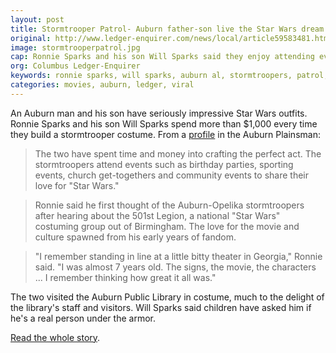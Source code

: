 ```yaml
---
layout: post
title: Stormtrooper Patrol- Auburn father-son live the Star Wars dream
original: http://www.ledger-enquirer.com/news/local/article59583481.html
image: stormtrooperpatrol.jpg
cap: Ronnie Sparks and his son Will Sparks said they enjoy attending events dressed as stormtroopers. (Ronnie Sparks' Facebook)
org: Columbus Ledger-Enquirer
keywords: ronnie sparks, will sparks, auburn al, stormtroopers, patrol, events
categories: movies, auburn, ledger, viral
---
```


An Auburn man and his son have seriously impressive Star Wars outfits. Ronnie Sparks and his son Will Sparks spend more than $1,000 every time they build a stormtrooper costume. From a [profile](http://www.theplainsman.com/article/2016/02/stormtrooping-is-a-family-affair-for-local-father-and-son-duo) in the Auburn Plainsman:

<!--break-->

> The two have spent time and money into crafting the perfect act. The stormtroopers attend events such as birthday parties, sporting events, church get-togethers and community events to share their love for "Star Wars."

> Ronnie said he first thought of the Auburn-Opelika stormtroopers after hearing about the 501st Legion, a national "Star Wars" costuming group out of Birmingham. The love for the movie and culture spawned from his early years of fandom.

> "I remember standing in line at a little bitty theater in Georgia," Ronnie said. "I was almost 7 years old. The signs, the movie, the characters ... I remember thinking how great it all was."

The two visited the Auburn Public Library in costume, much to the delight of the library's staff and visitors. Will Sparks said children have asked him if he's a real person under the armor.

[Read the whole story](http://www.theplainsman.com/article/2016/02/stormtrooping-is-a-family-affair-for-local-father-and-son-duo).